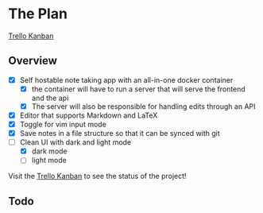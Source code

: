 # The Plan

[Trello Kanban](https://trello.com/b/wL2Bg5XN/tungsten)

## Overview

- [x] Self hostable note taking app with an all-in-one docker container
  - [x] the container will have to run a server that will serve the frontend and the api
  - [x] The server will also be responsible for handling edits through an API
- [x] Editor that supports Markdown and LaTeX
- [x] Toggle for vim input mode
- [x] Save notes in a file structure so that it can be synced with git
- [ ] Clean UI with dark and light mode
  - [x] dark mode
  - [ ] light mode

Visit the [Trello Kanban](https://trello.com/b/wL2Bg5XN/tungsten) to see the status of the project!

## Todo
